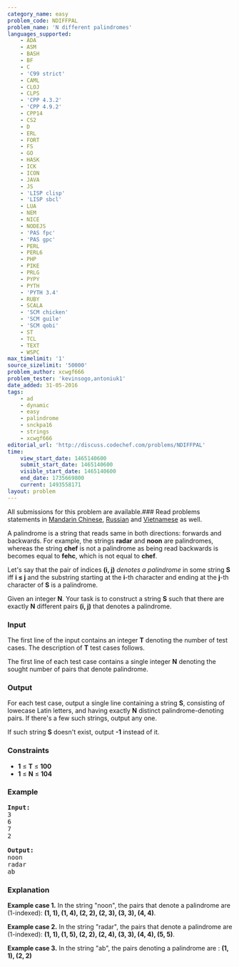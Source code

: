 ```yaml
---
category_name: easy
problem_code: NDIFFPAL
problem_name: 'N different palindromes'
languages_supported:
    - ADA
    - ASM
    - BASH
    - BF
    - C
    - 'C99 strict'
    - CAML
    - CLOJ
    - CLPS
    - 'CPP 4.3.2'
    - 'CPP 4.9.2'
    - CPP14
    - CS2
    - D
    - ERL
    - FORT
    - FS
    - GO
    - HASK
    - ICK
    - ICON
    - JAVA
    - JS
    - 'LISP clisp'
    - 'LISP sbcl'
    - LUA
    - NEM
    - NICE
    - NODEJS
    - 'PAS fpc'
    - 'PAS gpc'
    - PERL
    - PERL6
    - PHP
    - PIKE
    - PRLG
    - PYPY
    - PYTH
    - 'PYTH 3.4'
    - RUBY
    - SCALA
    - 'SCM chicken'
    - 'SCM guile'
    - 'SCM qobi'
    - ST
    - TCL
    - TEXT
    - WSPC
max_timelimit: '1'
source_sizelimit: '50000'
problem_author: xcwgf666
problem_tester: 'kevinsogo,antoniuk1'
date_added: 31-05-2016
tags:
    - ad
    - dynamic
    - easy
    - palindrome
    - snckpa16
    - strings
    - xcwgf666
editorial_url: 'http://discuss.codechef.com/problems/NDIFFPAL'
time:
    view_start_date: 1465140600
    submit_start_date: 1465140600
    visible_start_date: 1465140600
    end_date: 1735669800
    current: 1493558171
layout: problem
---
```

All submissions for this problem are available.###  Read problems statements in [Mandarin Chinese](http://www.codechef.com/download/translated/SNCKPA16/mandarin/NDIFFPAL.pdf), [Russian](http://www.codechef.com/download/translated/SNCKPA16/russian/NDIFFPAL.pdf) and [Vietnamese](http://www.codechef.com/download/translated/SNCKPA16/vietnamese/NDIFFPAL.pdf) as well.

A palindrome is a string that reads same in both directions: forwards and backwards. For example, the strings **radar** and **noon** are palindromes, whereas the string **chef** is not a palindrome as being read backwards is becomes equal to **fehc**, which is not equal to **chef**.

Let's say that the pair of indices **(i, j)** *denotes a palindrome* in some string **S** iff **i ≤ j** and the substring starting at the **i**-th character and ending at the **j**-th character of **S** is a palindrome.

Given an integer **N**. Your task is to construct a string **S** such that there are exactly **N** different pairs **(i, j)** that denotes a palindrome.

### Input

The first line of the input contains an integer **T** denoting the number of test cases. The description of **T** test cases follows.

The first line of each test case contains a single integer **N** denoting the sought number of pairs that denote palindrome.

### Output

For each test case, output a single line containing a string **S**, consisting of lowecase Latin letters, and having exactly **N** distinct palindrome-denoting pairs. If there's a few such strings, output any one.

If such string **S** doesn't exist, output **-1** instead of it.

### Constraints

- **1** ≤ **T** ≤ **100**
- **1** ≤ **N** ≤ **104**

### Example

<pre><b>Input:</b>
<tt>3
6
7
2
</tt>
<b>Output:</b>
<tt>noon
radar
ab</tt>
</pre>
### Explanation

**Example case 1.** In the string "noon", the pairs that denote a palindrome are (1-indexed): **(1, 1), (1, 4), (2, 2), (2, 3), (3, 3), (4, 4)**.

**Example case 2.** In the string "radar", the pairs that denote a palindrome are (1-indexed): **(1, 1), (1, 5), (2, 2), (2, 4), (3, 3), (4, 4), (5, 5)**.

**Example case 3.** In the string "ab", the pairs denoting a palindrome are : **(1, 1), (2, 2)**
